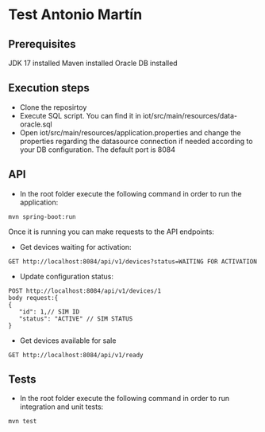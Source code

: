 # Test Antonio Martín

## Prerequisites

JDK 17 installed 
Maven installed 
Oracle DB installed 

## Execution steps

- Clone the reposirtoy
 - Execute SQL script. You can find it in iot/src/main/resources/data-oracle.sql
 - Open iot/src/main/resources/application.properties and change the properties regarding the datasource connection if needed according to your DB configuration. The default port is 8084

## API

- In the root folder execute the following command in order to run the application:
 ```
mvn spring-boot:run
```

Once it is running you can make requests to the API endpoints:

- Get devices waiting for activation:
 ```
GET http://localhost:8084/api/v1/devices?status=WAITING FOR ACTIVATION
```
- Update configuration status:
 ```
POST http://localhost:8084/api/v1/devices/1
body request:{
{
	"id": 1,// SIM ID
	"status": "ACTIVE" // SIM STATUS
}
```
- Get devices available for sale
 ```
GET http://localhost:8084/api/v1/ready
```

## Tests

- In the root folder execute the following command in order to run integration and unit tests:
 ```
mvn test
```

